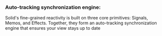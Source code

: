 ### Auto-tracking synchronization engine:

Solid's fine-grained reactivity is built on three core primitives: Signals, Memos, and Effects. Together, they form an auto-tracking synchronization engine that ensures your view stays up to date